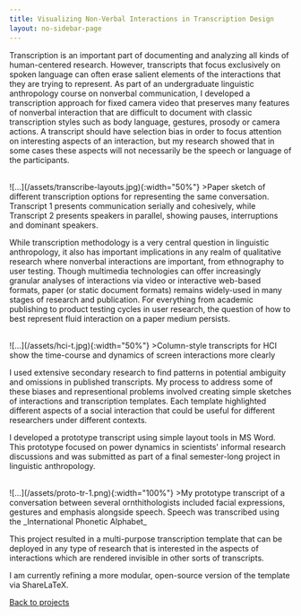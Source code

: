 ```yaml
---
title: Visualizing Non-Verbal Interactions in Transcription Design
layout: no-sidebar-page
---
```

Transcription is an important part of documenting and analyzing all kinds of human-centered research. However, transcripts that focus exclusively on spoken language can often erase salient elements of the interactions that they are trying to represent. As part of an undergraduate linguistic anthropology course on nonverbal communication, I developed a transcription approach for fixed camera video that preserves many features of nonverbal interaction that are difficult to document with classic transcription styles such as body language, gestures, prosody or camera actions. A transcript should have selection bias in order to focus attention on interesting aspects of an interaction, but my research showed that in some cases these aspects will not necessarily be the speech or language of the participants.

<br>
![...](/assets/transcribe-layouts.jpg){:width="50%"}
>Paper sketch of different transcription options for representing the same conversation. Transcript 1 presents communication serially and cohesively, while Transcript 2 presents speakers in parallel, showing pauses, interruptions and dominant speakers.

<br>

While transcription methodology is a very central question in linguistic anthropology, it also has important implications in any realm of qualitative research where nonverbal interactions are important, from ethnography to user testing. Though multimedia technologies can offer increasingly granular analyses of interactions via video or interactive web-based formats, paper (or static document formats) remains widely-used in many stages of research and publication. For everything from academic publishing to product testing cycles in user research, the question of how to best represent fluid interaction on a paper medium persists.

<br>
![...](/assets/hci-t.jpg){:width="50%"}
>Column-style transcripts for HCI show the time-course and dynamics of screen interactions more clearly

<br>

I used extensive secondary research to find patterns in potential ambiguity and omissions in published transcripts. My process to address some of these biases and representional problems involved creating simple sketches of interactions and transcription templates. Each template highlighted different aspects of a social interaction that could be useful for different researchers under different contexts.

I developed a prototype transcript using simple layout tools in MS Word. This prototype focused on power dynamics in scientists' informal research discussions and was submitted as part of a final semester-long project in linguistic anthropology.

<br>
![...](/assets/proto-tr-1.png){:width="100%"}
>My prototype transcript of a conversation between several ornthithologists included facial expressions, gestures and emphasis alongside speech. Speech was transcribed using the _International Phonetic Alphabet_

<br>

This project resulted in a multi-purpose transcription template that can be deployed in any type of research that is interested in the aspects of interactions which are rendered invisible in other sorts of transcripts.

I am currently refining a more modular, open-source version of the template via ShareLaTeX.

[Back to projects](../)
